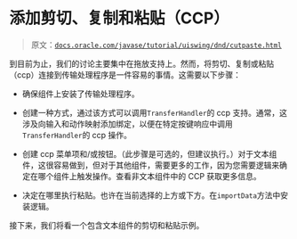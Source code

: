 # 添加剪切、复制和粘贴（CCP）

> 原文：[`docs.oracle.com/javase/tutorial/uiswing/dnd/cutpaste.html`](https://docs.oracle.com/javase/tutorial/uiswing/dnd/cutpaste.html)

到目前为止，我们的讨论主要集中在拖放支持上。然而，将剪切、复制或粘贴（ccp）连接到传输处理程序是一件容易的事情。这需要以下步骤：

+   确保组件上安装了传输处理程序。

+   创建一种方式，通过该方式可以调用`TransferHandler`的 ccp 支持。通常，这涉及向输入和动作映射添加绑定，以便在特定按键响应中调用`TransferHandler`的 ccp 操作。

+   创建 ccp 菜单项和/或按钮。（此步骤是可选的，但建议执行。）对于文本组件，这很容易做到，但对于其他组件，需要更多的工作，因为您需要逻辑来确定在哪个组件上触发操作。查看非文本组件中的 CCP 获取更多信息。

+   决定在哪里执行粘贴。也许在当前选择的上方或下方。在`importData`方法中安装逻辑。

接下来，我们将看一个包含文本组件的剪切和粘贴示例。
